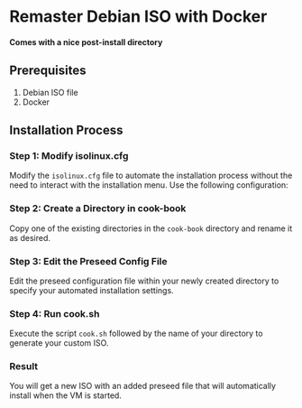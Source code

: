 # Remaster Debian ISO with Docker
#### Comes with a nice post-install directory

## Prerequisites
1. Debian ISO file
2. Docker

## Installation Process

### Step 1: Modify isolinux.cfg
Modify the `isolinux.cfg` file to automate the installation process without the need to interact with the installation menu. Use the following configuration:

### Step 2: Create a Directory in cook-book
Copy one of the existing directories in the `cook-book` directory and rename it as desired.

### Step 3: Edit the Preseed Config File
Edit the preseed configuration file within your newly created directory to specify your automated installation settings.

### Step 4: Run cook.sh
Execute the script `cook.sh` followed by the name of your directory to generate your custom ISO.

### Result
You will get a new ISO with an added preseed file that will automatically install when the VM is started.

